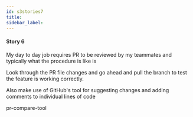 ```yaml
---
id: s3stories7
title:
sidebar_label:
---
```


#### Story 6

My day to day job requires PR to be reviewed by my teammates and typically what the procedure is like is

Look through the PR file changes and go ahead and pull the branch to test the feature is working correctly.

Also make use of GitHub's tool for suggesting changes and adding comments to individual lines of code

pr-compare-tool
